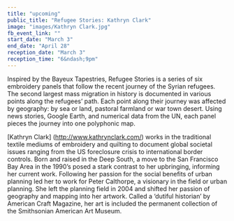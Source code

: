 ```yaml
---
title: "upcoming"
public_title: "Refugee Stories: Kathryn Clark"
image: "images/Kathryn Clark.jpg"
fb_event_link: ""
start_date: "March 3"
end_date: "April 28"
reception_date: "March 3"
reception_time: "6&ndash;9pm"
---
```


Inspired by the Bayeux Tapestries, Refugee Stories is a series of six embroidery panels that follow the recent journey of the Syrian refugees. The second largest mass migration in history is documented in various points along the refugees’ path. Each point along their journey was affected by geography: by sea or land, pastoral farmland or war town desert. Using news stories, Google Earth, and numerical data from the UN, each panel pieces the journey into one polyphonic map.

[Kathryn Clark] (http://www.kathrynclark.com/) works in the traditional textile mediums of embroidery and quilting to document global societal issues ranging from the US foreclosure crisis to international border controls. Born and raised in the Deep South, a move to the San Francisco Bay Area in the 1990’s posed a stark contrast to her upbringing, informing her current work. Following her passion for the social benefits of urban planning led her to work for Peter Calthorpe, a visionary in the field or urban planning. She left the planning field in 2004 and shifted her passion of geography and mapping into her artwork. Called a ‘dutiful historian’ by American Craft Magazine, her art is included the permanent collection of the Smithsonian American Art Museum.

